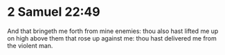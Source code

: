 # 2 Samuel 22:49

And that bringeth me forth from mine enemies: thou also hast lifted me up on high above them that rose up against me: thou hast delivered me from the violent man.